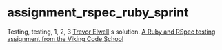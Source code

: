 assignment_rspec_ruby_sprint
============================

Testing, testing, 1, 2, 3
[Trevor Elwell](http://trevorelwell.me)'s solution.
[A Ruby and RSpec testing assignment from the Viking Code School](http://www.vikingcodeschool.com)